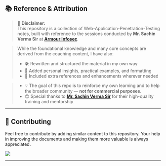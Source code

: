## 📚 Reference & Attribution

> 🧾 **Disclaimer:**  
> This repository is a collection of Web-Application-Penetration-Testing notes, built with reference to the sessions conducted by **Mr. Sachin Verma Sir** at **[Armour Infosec](https://www.armourinfosec.com/)**.  

> While the foundational knowledge and many core concepts are derived from the coaching content, I have also:
> - 🛠️ Rewritten and structured the material in my own way  
> - 🧠 Added personal insights, practical examples, and formatting  
> - 📝 Included extra references and enhancements wherever needed

> - 💡 The goal of this repo is to reinforce my own learning and to help the broader community — **not for commercial purposes**.
> - 😊 Special thanks to **[Mr. Sachin Verma Sir](https://www.linkedin.com/in/vsachin168?utm_source=share&utm_campaign=share_via&utm_content=profile&utm_medium=android_app)**  for their high-quality training and mentorship.


---

## 🤝 Contributing

Feel free to contribute by adding similar content to this repository.
Your help in improving the documents and making them more valuable is always appreciated.

<a href="https://github.com/nikhilpatidar01/Web-Application-Penetration-Testing/graphs/contributors">
  <img src="https://contrib.rocks/image?repo=nikhilpatidar01/Web-Application-Penetration-Testing" />
</a>

---
